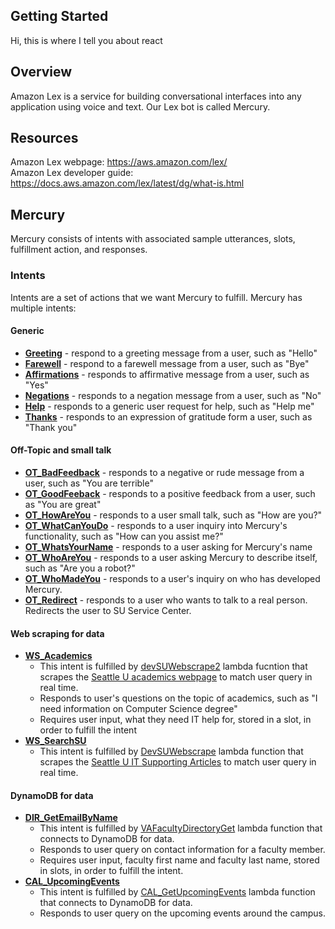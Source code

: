 ## Getting Started

Hi, this is where I tell you about react

## **Overview**
Amazon Lex is a service for building conversational interfaces into any application using voice and text. Our Lex bot is called Mercury.

## **Resources**
Amazon Lex webpage: https://aws.amazon.com/lex/  
Amazon Lex developer guide: https://docs.aws.amazon.com/lex/latest/dg/what-is.html

## **Mercury**
Mercury consists of intents with associated sample utterances, slots, fulfillment action, and responses. 
### Intents
Intents are a set of actions that we want Mercury to fulfill. Mercury has multiple intents: 
#### **Generic**
* **[Greeting](https://us-west-2.console.aws.amazon.com/lex/home?region=us-west-2#bot-editor:bot=Mercury)** - respond to a greeting message from a user, such as "Hello"
* **[Farewell](https://us-west-2.console.aws.amazon.com/lex/home?region=us-west-2#bot-editor:bot=Mercury)** - respond to a farewell message from a user, such as "Bye"
* **[Affirmations](https://us-west-2.console.aws.amazon.com/lex/home?region=us-west-2#bot-editor:bot=Mercury)** - responds to affirmative message from a user, such as "Yes"
* **[Negations](https://us-west-2.console.aws.amazon.com/lex/home?region=us-west-2#bot-editor:bot=Mercury)** - responds to a negation message from a user, such as "No"
* **[Help](https://us-west-2.console.aws.amazon.com/lex/home?region=us-west-2#bot-editor:bot=Mercury)** - responds to a generic user request for help, such as "Help me"
* **[Thanks](https://us-west-2.console.aws.amazon.com/lex/home?region=us-west-2#bot-editor:bot=Mercury)** - responds to an expression of gratitude form a user, such as "Thank you" 
#### **Off-Topic and small talk**
* **[OT_BadFeedback](https://us-west-2.console.aws.amazon.com/lex/home?region=us-west-2#bot-editor:bot=Mercury)** - responds to a negative or rude message from a user, such as "You are terrible"
* **[OT_GoodFeeback](https://us-west-2.console.aws.amazon.com/lex/home?region=us-west-2#bot-editor:bot=Mercury)** - responds to a positive feedback from a user, such as "You are great" 
* **[OT_HowAreYou](https://us-west-2.console.aws.amazon.com/lex/home?region=us-west-2#bot-editor:bot=Mercury)** - responds to a user small talk, such as "How are you?"
* **[OT_WhatCanYouDo](https://us-west-2.console.aws.amazon.com/lex/home?region=us-west-2#bot-editor:bot=Mercury)** - responds to a user inquiry into Mercury's functionality, such as "How can you assist me?"
* **[OT_WhatsYourName](https://us-west-2.console.aws.amazon.com/lex/home?region=us-west-2#bot-editor:bot=Mercury)** - responds to a user asking for Mercury's name
* **[OT_WhoAreYou](https://us-west-2.console.aws.amazon.com/lex/home?region=us-west-2#bot-editor:bot=Mercury)** - responds to a user asking Mercury to describe itself, such as "Are you a robot?"
* **[OT_WhoMadeYou](https://us-west-2.console.aws.amazon.com/lex/home?region=us-west-2#bot-editor:bot=Mercury)** - responds to a user's inquiry on who has developed Mercury.
* **[OT_Redirect](https://us-west-2.console.aws.amazon.com/lex/home?region=us-west-2#bot-editor:bot=Mercury)** - responds to a user who wants to talk to a real person. Redirects the user to SU Service Center.
#### **Web scraping for data**
* **[WS_Academics](https://us-west-2.console.aws.amazon.com/lex/home?region=us-west-2#bot-editor:bot=Mercury)**
  * This intent is fulfilled by [devSUWebscrape2](https://us-west-2.console.aws.amazon.com/lambda/home?region=us-west-2#/functions/devSUWebscrape2?tab=configuration) lambda fucntion that scrapes the [Seattle U academics webpage](https://www.seattleu.edu/academics/) to match user query in real time.
  * Responds to user's questions on the topic of academics, such as "I need information on Computer Science degree"
  * Requires user input, what they need IT help for, stored in a slot, in order to fulfill the intent 
* **[WS_SearchSU](https://us-west-2.console.aws.amazon.com/lex/home?region=us-west-2#bot-editor:bot=Mercury)**
  * This intent is fulfilled by [DevSUWebscrape](https://us-west-2.console.aws.amazon.com/lambda/home?region=us-west-2#/functions/DevSUWebscrape?tab=configuration) lambda function that scrapes the [Seattle U IT Supporting Articles](https://www.seattleu.edu/its/support/support-articles/) to match user query in real time.

#### **DynamoDB for data**
* **[DIR_GetEmailByName](https://us-west-2.console.aws.amazon.com/lex/home?region=us-west-2#bot-editor:bot=Mercury)** 
  * This intent is fulfilled by [VAFacultyDirectoryGet](https://us-west-2.console.aws.amazon.com/lambda/home?region=us-west-2#/functions/VAFacultyDirectoryGet?tab=configuration) lambda function that connects to DynamoDB for data.
  * Responds to user query on contact information for a faculty member.
  * Requires user input, faculty first name and faculty last name, stored in slots, in order to fulfill the intent.
* **[CAL_UpcomingEvents](https://us-west-2.console.aws.amazon.com/lex/home?region=us-west-2#bot-editor:bot=Mercury)** 
  * This intent is fulfilled by [CAL_GetUpcomingEvents](https://us-west-2.console.aws.amazon.com/lambda/home?region=us-west-2#/functions/CAL_GetUpcomingEvents?tab=configuration) lambda function that connects to DynamoDB for data.
  * Responds to user query on the upcoming events around the campus.
 


